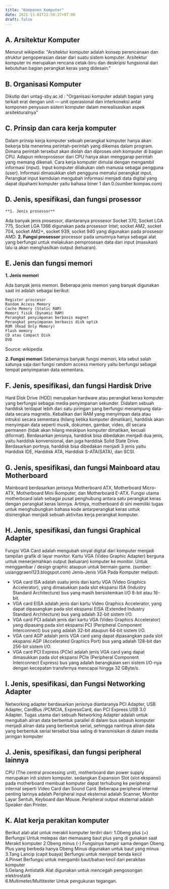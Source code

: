 ```yaml
---
title: "Komponen Komputer"
date: 2021-11-01T21:50:27+07:00
draft: false
---
```


## A. Arsitektur Komputer
Menurut wikipedia: "Arsitektur komputer adalah konsep perencanaan dan struktur pengoperasian dasar dari suatu sistem komputer. Arsitektur komputer ini merupakan rencana cetak-biru dan deskripsi fungsional dari kebutuhan bagian perangkat keras yang didesain."
## B. Organisasi Komputer
Dikutip dari untag-sby.ac.id :
"Organisasi komputer adalah bagian yang terkait erat dengan unit — unit operasional dan interkoneksi antar komponen penyusun sistem komputer dalam merealisasikan aspek arsitekturalnya"
## C. Prinsip dan cara kerja komputer
Dalam prinsip kerja komputer sebuah perangkat komputer hanya akan bekerja bila menerima perintah-perintah yang dikemas dalam program. Dimana perintah tersebut akan diolah dan diproses oleh komputer di bagian CPU. Adapun mikroprosesor dari CPU hanya akan menggarap perintah yang memang dikenali.
Cara kerja komputer dimulai dengan mengambil informasi (input). Input komputer dilakukan oleh manusia sebagai pengguna (user). Informasi dimasukkan oleh pengguna memalui perangkat input. Perangkat input kemduian mengubah informasi menjadi data digital yang dapat dipahami komputer yaitu bahasa biner 1 dan 0.(sumber:kompas.com)
## D. Jenis, spesifikasi, dan fungsi prosessor
	**1. Jenis prosessor**
Ada banyak jenis prosessor, diantaranya prossesor Socket 370, Socket LGA 775, Socket LGA 1366 digunakan pada prosessor Intel; socket AM2, socket 704, socket AM2+, socket 939, socket 940 yang digunakan pada prossesor AMD.
	**2. Fungsi prosessor**
processor pada umumnya hanya sebagai alat yang berfungsi untuk melakukan pemprosesan data dari input (masukan) lalu ia akan menghasilkan output (keluaran).
## E. Jenis dan fungsi memori
**1. Jenis memori**

Ada banyak jenis memori. Beberapa jenis memori yang banyak digunakan  saat ini adalah sebagai berikut:

    Register proccesor
    Random Access Memory
    Cache Memory (Static RAM)
    Memori fisik (Dynamic RAM)
    Perangkat penyimpanan berbasis magnet
    Perangkat penyimpanan berbasis disk optik
    ROM (Read Only Memory)
    Flash memory
    CD atau Compact Disk
    DVD 

Source: wikipedia

**2. Fungsi memori**
Sebenarnya banyak fungsi memori, kita sebut salah satunya saja dari fungsi random access memory yaitu berfungsi sebagai tempat penyimpanan data sementara.
## F. Jenis, spesifikasi, dan fungsi Hardisk Drive
Hard Disk Drive (HDD) merupakan hardware atau perangkat keras komputer yang berfungsi sebagai media penyimpanan sekunder. Didalam sebuah harddisk terdapat lebih dari satu piringan yang berfungsi menampung data-data secara magnetis. Kebalikan dari RAM yang menyimpan data atau intruksi secara sementara (hilang ketika komputer dimatikan), harddisk akan menyimpan data seperti musik, dokumen, gambar, video, dll secara permanen (tidak akan hilang meskipun komputer dimatikan, kecuali diformat). Berdasarkan jenisnya, harddisk bisa dibedakan menjadi dua jenis, yaitu harddisk konvensional, dan juga harddisk Solid State Drive. Berdasarkan portnya, harddisk bisa dibedakan menjadi 3 jenis yaitu Harddisk IDE, Harddisk ATA, Harddisk S-ATA(SATA), dan SCSI.
## G. Jenis, spesifikasi, dan fungsi Mainboard atau Motherboard
Mainboard berdasarkan jenisnya Motherboard ATX, Motherboard Micro-ATX, Motherboard Mini Ikomputer, dan Motherboard E-ATX.
Fungsi utama motherboard ialah sebagai pusat penghubung antara satu perangkat keras dengan perangkat keras lainnya. Artinya, motherboard di sini memiliki tugas untuk menghubungkan bahasa kode antarperangkat keras untuk disinergikan menjadi sebuah aktivitas kerja perangkat komputer.
## H. Jenis, spesifikasi, dan fungsi Graphical Adapter
Fungsi VGA Card adalah mengubah sinyal digital dari komputer menjadi tampilan grafik di layar monitor. Kartu VGA (Video Graphic Adapter) berguna untuk menerjemahkan output (keluaran) komputer ke monitor. Untuk menggambar / design graphic ataupun untuk bermain game. (sumber: usianggraeni123.blogspot.com)
Jenis-Jenis VGA Pada Komputer meliputi:
 - VGA card ISA adalah suatu jenis dari kartu VGA (Video Graphics Accelerator), yang dimasukkan pada slot ekspansi ISA (Industry Standard Architecture) bus yang masih bersistemkan I/O 8-bit atau 16-bit.
 - VGA card EISA adalah jenis dari kartu Video Graphics Accelerator, yang dapat dipasangkan pada slot ekspansi EISA (Extended Industry Standard Architecture) bus yang adalah 32-bit sistem I/O.
 - VGA card PCI adalah jenis dari kartu VGA (Video Graphics Accelerator) yang dipasang pada slot ekspansi PCI (Peripheral Component Interconnect) bus yang adalah 32-bit ataupun 64-bit sistem I/O.
 - VGA card AGP adalah jenis VGA card yang dapat dipasangkan pada slot ekspansi AGP (Accelerated Graphics Port) bus yang adalah 128-bit dan 256-bit sistem I/O.
 - VGA card PCI Express (PCIe) adalah jenis VGA card yang dapat dimasukkan pada slot ekspansi PCIe (Peripheral Component Interconnect Express) bus yang adalah berangkaian seri sistem I/O-nya dengan kecepatan transfernya mencapai hingga 32 GByte/s.
## I. Jenis, spesifikasi, dan Fungsi Networking Adapter
Networking adapter berdasarkan jenisnya diantaranya PCI Adapter, USB Adapter, CardBus /PCMCIA, ExpressCard, dan PCI Express USB 3.0 Adapter. Tugas utama dari sebuah Networking Adapter adalah untuk mengubah aliran data berbentuk parallel di dalam bus sebauh komputer menjadi aliran data yang berbentuk serial, sehingga nantinya aliran data yang berbentuk serial tersebut bisa saling di transmisikan di dalam media jaringan komputer
## J. Jenis, spesifikasi, dan fungsi peripheral lainnya
CPU (The central processing unit), motherboard dan power supply merupakan inti sistem komputer. sedangkan Expansion Slot (slot ekspansi) pada motherboard membuat komputer dapat terhubung ke peripheral internal seperti Video Card dan Sound Card. Beberapa peripheral internal penting lainnya adalah Peripheral input eksternal adalah Scanner, Monitor Layar Sentuh, Keyboard dan Mouse. Peripheral output eksternal adalah Speaker dan Printer.
## K. Alat kerja perakitan komputer
Berikut alat-alat untuk merakit komputer terdiri dari:
  1.Obeng plus (+)
Berfungsi Untuk melepas dan memasang baut plus yang di gunakan saat Merakit komputer
  2.Obeng minus (-)
Fungsinya hampir sama dengan Obeng Plus yang berbeda hanya Obeng Minus digunakan untuk baut yang minus  
  3.Tang Lancip (capit buaya)
Berfungsi untuk menjepit benda kecil  
  4.Pinset
Berfungsi untuk mengambi baut/bahan kecil dari perakitan komputer  
  5.Gelang Antistatik
Alat digunakan untuk mencegah pengosongan elektrostatik  
  6.Multimeter/Multitester
Untuk pengukuran tegangan.
